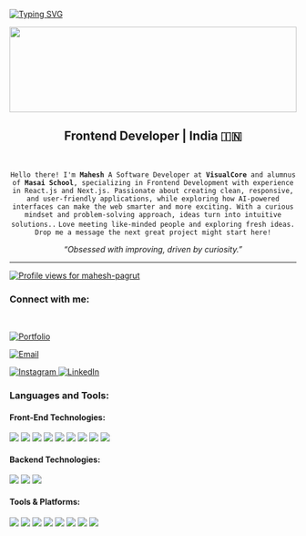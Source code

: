 [![Typing SVG](https://readme-typing-svg.demolab.com?font=Quicksand&size=32&duration=2700&pause=1000&color=DAFFF7&center=true&vCenter=true&width=1024&height=100&lines=Hi%2C+I'm+Mahesh;Turning+Ideas+Into+Interfaces)](https://git.io/typing-svg)


<img src="https://raw.githubusercontent.com/matfantinel/matfantinel/master/waves.svg" width="100%" height="150">


<h2 align="center">Frontend Developer | India 🇮🇳</h2>
<br>


<p align="center">
  <code>Hello there! I'm <b>Mahesh</b> A Software Developer at <b>VisualCore</b> and alumnus of <b>Masai School</b>, specializing in Frontend Development with experience in React.js and Next.js. Passionate about creating clean, responsive, and user-friendly applications, while exploring how AI-powered interfaces can make the web smarter and more exciting. With a curious mindset and problem-solving approach, ideas turn into intuitive solutions..</code>
  <code>Love meeting like-minded people and exploring fresh ideas. Drop me a message the next great project might start here!</code>
</p>

<p align="center"><i>“Obsessed with improving, driven by curiosity.”</i></p>

---
<!-- Profile Views -->
<p align="left">
  <a href="https://github.com/mahesh-pagrut" target="_blank">
    <img src="https://komarev.com/ghpvc/?username=mahesh-pagrut&label=Profile%20views&color=0e75b6&style=plastic" alt="Profile views for mahesh-pagrut" />
  </a>
</p>


<h3 align="left">Connect with me: </h3>
<br />
<p>
  <a href="https://portfolio-wg4w.vercel.app/" target="_blank">
    <img src="https://img.shields.io/badge/View%20Portfolio-%F0%9F%96%8B-blue?style=for-the-badge&logo=vercel&logoColor=white" alt="Portfolio" />
  </a>
</p>
<p>
  <a href="mailto:maheshdpmayshu@gmail.com" target="_blank">
    <img src="https://img.shields.io/badge/Reach%20Me%20📧-maheshdpmayshu@gmail.com-9B59B6?style=for-the-badge&logo=gmail&logoColor=white" alt="Email" />
  </a>
</p>

<p align="left">
  <a href="https://www.instagram.com/imaxvibe/" target="_blank">
    <img src="https://img.shields.io/badge/Follow-%40imaxvibe-E4405F?style=for-the-badge&logo=instagram&logoColor=white" alt="Instagram" />
  </a>

  <a href="https://www.linkedin.com/in/mahesh-pagrut/" target="_blank">
    <img src="https://img.shields.io/badge/Connect-Mahesh%20Pagrut-0077B5?style=for-the-badge&logo=linkedin&logoColor=white" alt="LinkedIn" />
  </a>
</p>


<h3 align="left">Languages and Tools:</h3>

<h4 align="left">Front-End Technologies:</h4>
<p>
  <img src="https://img.shields.io/badge/HTML5-E34F26?style=for-the-badge&logo=html5&logoColor=white" />
  <img src="https://img.shields.io/badge/CSS3-1572B6?style=for-the-badge&logo=css3&logoColor=white" />
  <img src="https://img.shields.io/badge/Tailwind_CSS-38B2AC?style=for-the-badge&logo=tailwind-css&logoColor=white" />
  <img src="https://img.shields.io/badge/JavaScript-323330?style=for-the-badge&logo=javascript&logoColor=F7DF1E" />
  <img src="https://img.shields.io/badge/React-20232A?style=for-the-badge&logo=react&logoColor=61DAFB" />
  <img src="https://img.shields.io/badge/TypeScript-007ACC?style=for-the-badge&logo=typescript&logoColor=white" />
  <img src="https://img.shields.io/badge/Chakra_UI-319795?style=for-the-badge&logo=chakraui&logoColor=white" />
  <img src="https://img.shields.io/badge/Next.js-000000?style=for-the-badge&logo=nextdotjs&logoColor=white" />
  <img src="https://img.shields.io/badge/Redux-593D88?style=for-the-badge&logo=redux&logoColor=white" />
</p>

<h4 align="left">Backend Technologies:</h4>
<p>
  <img src="https://img.shields.io/badge/MySQL-4479A1?style=for-the-badge&logo=mysql&logoColor=white" />
  <img src="https://img.shields.io/badge/MongoDB-4EA94B?style=for-the-badge&logo=mongodb&logoColor=white" />
  <img src="https://img.shields.io/badge/Python-3776AB?style=for-the-badge&logo=python&logoColor=white" />
</p>

<h4 align="left">Tools & Platforms:</h4>
<p>
  <img src="https://img.shields.io/badge/React_Router-CA4245?style=for-the-badge&logo=react-router&logoColor=white" />
  <img src="https://img.shields.io/badge/Postman-FF6C37?style=for-the-badge&logo=Postman&logoColor=white" />
  <img src="https://img.shields.io/badge/Axios-671ddf?&style=for-the-badge&logo=axios&logoColor=white" />
  <img src="https://img.shields.io/badge/VS_Code-007ACC?style=for-the-badge&logo=visualstudiocode&logoColor=white" />
  <img src="https://img.shields.io/badge/Netlify-00C7B7?style=for-the-badge&logo=netlify&logoColor=white" />
  <img src="https://img.shields.io/badge/GitHub-100000?style=for-the-badge&logo=github&logoColor=white" />
  <img src="https://img.shields.io/badge/Vercel-000000?style=for-the-badge&logo=vercel&logoColor=white" />
  <img src="https://img.shields.io/badge/React_Query-FF4154?style=for-the-badge&logo=ReactQuery&logoColor=white" />
</p>

